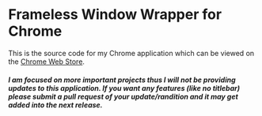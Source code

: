 # Frameless Window Wrapper for Chrome

This is the source code for my Chrome application which can be viewed on the [Chrome Web Store](https://chrome.google.com/webstore/detail/frameless-window-wrapper/afammnlhelfghkcaaollfdnglinlgafl).

##### I am focused on more important projects thus I will not be providing updates to this application. If you want any features (like no titlebar) please submit a pull request of your update/randition and it may get added into the next release.